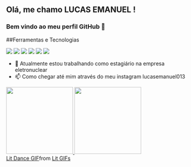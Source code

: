 ## Olá, me chamo LUCAS EMANUEL ! 
### Bem vindo ao meu perfil GitHub 👋

##Ferramentas e Tecnologias

<img src="https://cdn.jsdelivr.net/gh/devicons/devicon/icons/cplusplus/cplusplus-original.svg" />
<img src="https://cdn.jsdelivr.net/gh/devicons/devicon/icons/java/java-original.svg" />
<img src="https://cdn.jsdelivr.net/gh/devicons/devicon/icons/linkedin/linkedin-original-wordmark.svg" />
<img src="https://cdn.jsdelivr.net/gh/devicons/devicon/icons/python/python-original-wordmark.svg" />
<img src="https://cdn.jsdelivr.net/gh/devicons/devicon/icons/r/r-original.svg" />
<img src="https://cdn.jsdelivr.net/gh/devicons/devicon/icons/typescript/typescript-original.svg" />

- 🔭 Atualmente estou trabalhando como estagiário na empresa eletronuclear
- 📫 Como chegar até mim através do meu instagram lucasemanuel013

<div>
<a href="https://github.com/lucasemanuel013">
<img height="180em" src="https://github-readme-stats.vercel.app/api/top-langs/?lucasemanuel013&layout=compact&langs_count=7&theme=dracula"/>
<img height="180em" src="https://github-readme-stats.vercel.app/api?lucasemanuel013&show_icons=true&theme=dracula&include_all_commits=true&count_private=true"/>
</div>
  
 <div class="tenor-gif-embed" data-postid="10979006" data-share-method="host" data-aspect-ratio="1.05455" data-width="100%"><a href="https://tenor.com/view/lit-dance-kids-groove-feeling-it-gif-10979006">Lit Dance GIF</a>from <a href="https://tenor.com/search/lit-gifs">Lit GIFs</a></div> <script type="text/javascript" async src="https://tenor.com/embed.js"></script>
